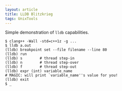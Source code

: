 ```yaml
---
layout: article
title: LLDB Blitzkrieg
tags: UnixTools
---
```


Simple demonstration of `lldb` capabilities.

<!--more-->

```
$ clang++ -Wall -std=c++1z -g ...
$ lldb a.out
(lldb) breakpoint set --file filename --line 80
(lldb) run
(lldb) s        # thread step-in
(lldb) n        # thread step-over
(lldb) f        # thread step-out
(lldb) expr (int) variable_name
# MAGIC: will print `variable_name''s value for you!
(lldb) exit
$ _
```
